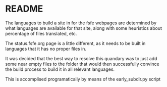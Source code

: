 # README
The languages to build a site in for the fsfe webpages are determined by what languages are available for that site, along with some heuristics about percentage of files translated, etc.

The status.fsfe.org page is a little different, as it needs to be built in languages that it has no proper files in.

It was decided that the best way to resolve this quandary was to just add some near empty files to the folder that would then successfully convince the build process to build it in all relevant languages.

This is accomplised programatically by means of the early_subdir.py script

